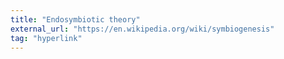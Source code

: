 ```yaml
---
title: "Endosymbiotic theory"
external_url: "https://en.wikipedia.org/wiki/symbiogenesis"
tag: "hyperlink"
---
```

